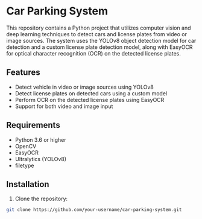 # Car Parking System

This repository contains a Python project that utilizes computer vision and deep learning techniques to detect cars and license plates from video or image sources. The system uses the YOLOv8 object detection model for car detection and a custom license plate detection model, along with EasyOCR for optical character recognition (OCR) on the detected license plates.

## Features

- Detect vehicle in video or image sources using YOLOv8
- Detect license plates on detected cars using a custom model
- Perform OCR on the detected license plates using EasyOCR
- Support for both video and image input

## Requirements

- Python 3.6 or higher
- OpenCV
- EasyOCR
- Ultralytics (YOLOv8)
- filetype

## Installation

1. Clone the repository:

```bash
git clone https://github.com/your-username/car-parking-system.git
